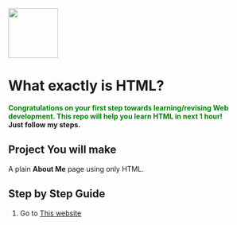 <img src="https://cdn.jsdelivr.net/gh/devicons/devicon/icons/html5/html5-original.svg"  height="100px" width="100px"/>
<!-- <img src="http://pixelartmaker-data-78746291193.nyc3.digitaloceanspaces.com/image/506be14633f06ad.png" height ="80px"> -->

# What exactly is HTML?




<strong style="color: green;">Congratulations on your first step towards learning/revising  Web development. This repo will help you learn HTML in next 1 hour!</strong>
<br>
<strong>Just follow my steps.</strong>
## Project You will make
A plain **About Me** page using only HTML.


## Step by Step Guide

1. Go to [This website](https://developer.mozilla.org/en-US/docs/Web/HTML)

